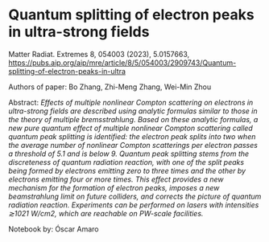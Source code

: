 #  Quantum splitting of electron peaks in ultra-strong fields 

Matter Radiat. Extremes 8, 054003 (2023), 5.0157663, https://pubs.aip.org/aip/mre/article/8/5/054003/2909743/Quantum-splitting-of-electron-peaks-in-ultra

Authors of paper:  Bo Zhang, Zhi-Meng Zhang, Wei-Min Zhou

Abstract: _Effects of multiple nonlinear Compton scattering on electrons in ultra-strong fields are described using analytic formulas similar to those in the theory of multiple bremsstrahlung. Based on these analytic formulas, a new pure quantum effect of multiple nonlinear Compton scattering called quantum peak splitting is identified: the electron peak splits into two when the average number of nonlinear Compton scatterings per electron passes a threshold of 5.1 and is below 9. Quantum peak splitting stems from the discreteness of quantum radiation reaction, with one of the split peaks being formed by electrons emitting zero to three times and the other by electrons emitting four or more times. This effect provides a new mechanism for the formation of electron peaks, imposes a new beamstrahlung limit on future colliders, and corrects the picture of quantum radiation reaction. Experiments can be performed on lasers with intensities ≳1021 W/cm2, which are reachable on PW-scale facilities._

Notebook by: Óscar Amaro
